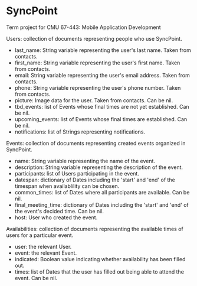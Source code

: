 # SyncPoint
Term project for CMU 67-443: Mobile Application Development

Users: collection of documents representing people who use SyncPoint.
* last_name: String variable representing the user's last name. Taken from contacts.
* first_name: String variable representing the user's first name. Taken from contacts.
* email: String variable representing the user's email address. Taken from contacts.
* phone: String variable representing the user's phone number. Taken from contacts.
* picture: Image data for the user. Taken from contacts. Can be nil.
* tbd_events: list of Events whose final times are not yet established. Can be nil.
* upcoming_events: list of Events whose final times are established. Can be nil.
* notifications: list of Strings representing notifications.

Events: collection of documents representing created events organized in SyncPoint.
* name: String variable representing the name of the event.
* description: String variable representing the description of the event.
* participants: list of Users participating in the event.
* datespan: dictionary of Dates including the 'start' and 'end' of the timespan when availablility can be chosen.
* common_times: list of Dates where all participants are available. Can be nil.
* final_meeting_time: dictionary of Dates including the 'start' and 'end' of the event's decided time. Can be nil.
* host: User who created the event.

Availabilities: collection of documents representing the available times of users for a particular event.
* user: the relevant User.
* event: the relevant Event.
* indicated: Boolean value indicating whether availability has been filled out.
* times: list of Dates that the user has filled out being able to attend the event. Can be nil.
